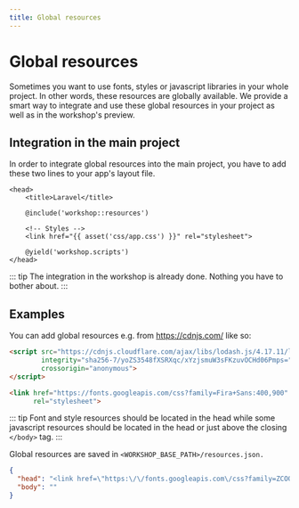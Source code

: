 ```yaml
---
title: Global resources
---
```

# Global resources
Sometimes you want to use fonts, styles or javascript libraries in your whole project. In other words, these resources
are globally available. We provide a smart way to integrate and use these global resources in your project as well as
in the workshop's preview. 

## Integration in the main project
In order to integrate global resources into the main project, you have to add these two lines to your app's layout 
file.

```php{4,9}
<head>
    <title>Laravel</title>

    @include('workshop::resources')

    <!-- Styles -->
    <link href="{{ asset('css/app.css') }}" rel="stylesheet">

    @yield('workshop.scripts')
</head>
```

::: tip
The integration in the workshop is already done. Nothing you have to bother about.
:::

## Examples
You can add global resources e.g. from https://cdnjs.com/ like so:
```html
<script src="https://cdnjs.cloudflare.com/ajax/libs/lodash.js/4.17.11/lodash.min.js" 
        integrity="sha256-7/yoZS3548fXSRXqc/xYzjsmuW3sFKzuvOCHd06Pmps=" 
        crossorigin="anonymous">
</script>
```

```html
<link href="https://fonts.googleapis.com/css?family=Fira+Sans:400,900" 
      rel="stylesheet">
```

::: tip
Font and style resources should be located in the head while some javascript resources should be located in the head 
or just above the closing `</body>` tag.
:::

Global resources are saved in `<WORKSHOP_BASE_PATH>/resources.json.`
```json
{
  "head": "<link href=\"https:\/\/fonts.googleapis.com\/css?family=ZCOOL+KuaiLe\" rel=\"stylesheet\">\n\n<script src=\"https:\/\/cdnjs.cloudflare.com\/ajax\/libs\/sweetalert\/2.1.2\/sweetalert.min.js\"><\/script>",
  "body": ""
}
```